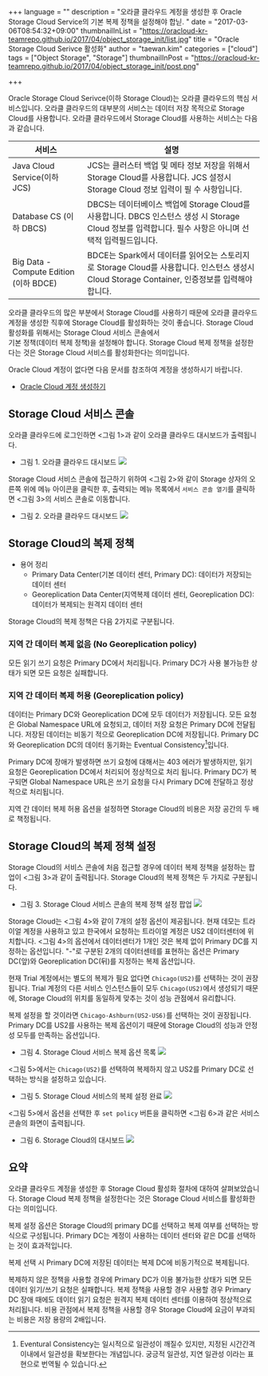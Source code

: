 +++
language = ""
description = "오라클 클라우드 계정을 생성한 후 Oracle Storage Cloud Service의 기본 복제 정책을 설정해야 합닏. "
date = "2017-03-06T08:54:32+09:00"
thumbnailInList = "https://oracloud-kr-teamrepo.github.io/2017/04/object_storage_init/list.jpg"
title = "Oracle Storage Cloud Serivce 활성화"
author = "taewan.kim"
categories = ["cloud"]
tags = ["Object Storage", "Storage"]
thumbnailInPost = "https://oracloud-kr-teamrepo.github.io/2017/04/object_storage_init/post.png"

+++

Oracle Storage Cloud Serivce(이하 Storage Cloud)는 오라클 클라우드의 핵심 서비스입니다.
오라클 클라우드의 대부분의 서비스는 데이터 저장 목적으로 Storage Cloud를 사용합니다.
오라클 클라우드에서 Storage Cloud를 사용하는 서비스는 다음과 같습니다.

| 서비스 | 설명 |
| --- | --- |
| Java Cloud Service(이하 JCS)| JCS는 클러스터 백업 및 메타 정보 저장을 위해서 Storage Cloud를 사용합니다. JCS 설정시 Storage Cloud 정보 입력이 필 수 사항입니다.|
| Database CS (이하 DBCS) | DBCS는 데이터베이스 백업에 Storage Cloud를 사용합니다. DBCS 인스턴스 생성 시 Storage Cloud 정보를 입력합니다. 필수 사항은 아니며 선택적 입력필드입니다.|
| Big Data - Compute Edition (이하 BDCE) | BDCE는 Spark에서 데이터를 읽어오는 스토리지로 Storage Cloud를 사용합니다. 인스턴스 생성시 Cloud Storage Container, 인증정보를 입력해야 합니다.|

오라클 클라우드의 많은 부분에서 Storage Cloud를 사용하기 때문에 오라클 클라우드 계정을 생성한 직후에
Storage Cloud를 활성화하는 것이 좋습니다. Storage Cloud 활성화를 위해서는 Storage Cloud 서비스 콘솔에서  
기본 정책(데이터 복제 정책)을 설정해야 합니다.
Storage Cloud 복제 정책을 설정한다는 것은 Storage Cloud 서비스를 활성화한다는 의미입니다.

Oracle Cloud 계정이 없다면 다음 문서를 참조하여 계정을 생성하시기 바랍니다.

- [Oracle Cloud 계정 생성하기](http://www.oracloud.kr/post/accont/)

## Storage Cloud 서비스 콘솔

오라클 클라우드에 로그인하면 <그림 1>과 같이 오라클 클라우드 대시보드가 출력됩니다.

- 그림 1. 오라클 클라우드 대시보드
![](https://oracloud-kr-teamrepo.github.io/2017/04/object_storage_init/ocdashboard.jpg
)

Storage Cloud 서비스 콘솔에 접근하기 위하여 <그림 2>와 같이 Storage 상자의 오른쪽 위에 메뉴 아이콘을 클릭한 후, 출력되는 메뉴 목록에서 ```서비스 콘솔 열기```를 클릭하면 <그림 3>의 서비스 콘솔로 이동합니다.

- 그림 2. 오라클 클라우드 대시보드
![](https://oracloud-kr-teamrepo.github.io/2017/04/object_storage_init/ocdashboard2.jpg)

## Storage Cloud의 복제 정책

- 용어 정리
  - Primary Data Center(기본 데이터 센터, Primary DC): 데이터가 저장되는 데이터 센터
  - Georeplication Data Center(지역복제 데이터 센터, Georeplication DC): 데이터가 복제되는 원격지 데이터 센터

Storage Cloud의 복제 정책은 다음 2가지로 구분됩니다.

### 지역 간 데이터 복제 없음 (No Georeplication policy)

모든 읽기 쓰기 요청은 Primary DC에서 처리됩니다. Primary DC가 사용 불가능한 상태가 되면 모든 요청은 실패합니다.

### 지역 간 데이터 복제 허용 (Georeplication policy)

데이터는 Primary DC와 Georeplication DC에 모두 데이터가 저장됩니다. 모든 요청은 Global Namespace URL에 요청되고,
데이터 저장 요청은 Primary DC에 전달됩니다. 저장된 데이터는 비동기 적으로 Georeplication DC에 저장됩니다.
Primary DC와 Georeplication DC의 데이터 동기화는 Eventual Consistency[^1]입니다.

Primary DC에 장애가 발생하면 쓰기 요청에 대해서는 403 에러가 발생하지만, 읽기 요청은 Georeplication DC에서 처리되어 정상적으로 처리 됩니다. Primary DC가 복구되면 Global Namespace URL은 쓰기 요청을 다시 Primary DC에 전달하고 정상적으로 처리됩니다.

지역 간 데이터 복제 허용 옵션을 설정하면 Storage Cloud의 비용은 저장 공간의 두 배로 책정됩니다.

[^1]: Eventural Consistency는 일시적으로 일관성이 깨질수 있지만, 지정된 시간간격 이내에서 일관성을 확보한다는 개념입니다. 궁긍적 일관성, 지연 일관성 이라는 표현으로 번역될 수 있습니다.  

## Storage Cloud의 복제 정책 설정

Storage Cloud의 서비스 콘솔에 처음 접근할 경우에 데이터 복제 정책을 설정하는 팝업이 <그림 3>과 같이 출력됩니다.
Storage Cloud의 복제 정책은 두 가지로 구분됩니다.

- 그림 3. Storage Cloud 서비스 콘솔의 복제 정책 설정 팝업
![](https://oracloud-kr-teamrepo.github.io/2017/04/object_storage_init/policy01.jpg)

Storage Cloud는 <그림 4>와 같이 7개의 설정 옵션이 제공됩니다. 현재 데모는 트라이얼 계정을 사용하고 있고
한국에서 요청하는 트라이얼 계정은 US2 데이터센터에 위치합니다. <그림 4>의 옵션에서 데이터센터가 1개인 것은
복제 없이 Primary DC를 지정하는 옵션입니다. "-"로 구분된 2개의 데이터센테를 표현하는 옵션은 Primary DC(앞)와
Georeplication DC(뒤)를 지정하는 복제 옵션입니다.

현재 Trial 계정에서는 별도의 복제가 필요 없다면 ```Chicago(US2)```를 선택하는 것이 권장됩니다.
Trial 계정의 다른 서비스 인스턴스들이 모두 ```Chicago(US2)```에서 생성되기 때문에, Storage Cloud의 위치를
동일하게 맞추는 것이 성능 관점에서 유리합니다.

복제 설정을 할 것이라면 ```Chicago-Ashburn(US2-US6)```를 선택하는 것이 권장됩니다. Primary DC를 US2를 사용하는 복제 옵션이기 때문에
Storage Cloud의 성능과 안정성 모두를 만족하는 옵션입니다.

- 그림 4. Storage Cloud 서비스 복제 옵션 목록
![](https://oracloud-kr-teamrepo.github.io/2017/04/object_storage_init/policy02.jpg)

<그림 5>에서는 ```Chicago(US2)```를 선택하여 복제하지 않고 US2를 Primary DC로 선택하는 방식을 설정하고 있습니다.

- 그림 5. Storage Cloud 서비스의 복제 설정 완료
![](https://oracloud-kr-teamrepo.github.io/2017/04/object_storage_init/policy03.jpg)

<그림 5>에서 옵션을 선택한 후 ```set policy``` 버튼을 클릭하면 <그림 6>과 같은 서비스 콘솔의 화면이 출력됩니다.

- 그림 6. Storage Cloud의 대시보드
![](https://oracloud-kr-teamrepo.github.io/2017/04/object_storage_init/sc_dashboard.jpg)

## 요약

오라클 클라우드 계정을 생성한 후 Storage Cloud 활성화 절차에 대하여 살펴보았습니다.
Storage Cloud 복제 정책을 설정한다는 것은 Storage Cloud 서비스를 활성화한다는 의미입니다.

복제 설정 옵션은 Storage Cloud의 primary DC를 선택하고 복제 여부를 선택하는 방식으로 구성됩니다.
Primary DC는 계정이 사용하는 데이터 센터와 같은 DC를 선택하는 것이 효과적입니다.

복제 선택 시 Primary DC에 저장된 데이터는 복제 DC에 비동기적으로 복제됩니다.

복제하지 않은 정책을 사용할 경우에 Primary DC가 이용 불가능한 상태가 되면 모든 데이터 읽기/쓰기 요청은 실패합니다.
복제 정책을 사용할 경우 사용할 경우 Primary DC 장애 때에도 데이터 읽기 요청은 원격지 복제 데이터 센터를 이용하여 정상적으로 처리됩니다.
비용 관점에서 복제 정책을 사용할 경우 Storage Cloud에 요금이 부과되는 비용은 저장 용량의 2배입니다.
